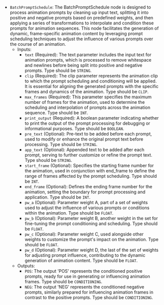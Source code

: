 - `BatchPromptSchedule`: The BatchPromptSchedule node is designed to process animation prompts by cleaning up input text, splitting it into positive and negative prompts based on predefined weights, and then applying a series of transformations to interpolate and condition these prompts for animation sequences. This node facilitates the generation of dynamic, frame-specific animation content by leveraging prompt scheduling techniques to adjust the influence of various prompts over the course of an animation.
    - Inputs:
        - `text` (Required): The text parameter includes the input text for animation prompts, which is processed to remove whitespace and newlines before being split into positive and negative prompts. Type should be `STRING`.
        - `clip` (Required): The clip parameter represents the animation clip to which the prompt scheduling and conditioning will be applied. It is essential for aligning the generated prompts with the specific frames and dynamics of the animation. Type should be `CLIP`.
        - `max_frames` (Required): This parameter specifies the maximum number of frames for the animation, used to determine the scheduling and interpolation of prompts across the animation sequence. Type should be `INT`.
        - `print_output` (Required): A boolean parameter indicating whether to print the output of the prompt processing for debugging or informational purposes. Type should be `BOOLEAN`.
        - `pre_text` (Optional): Pre-text to be added before each prompt, used to modify or enhance the original prompt text before processing. Type should be `STRING`.
        - `app_text` (Optional): Appended text to be added after each prompt, serving to further customize or refine the prompt text. Type should be `STRING`.
        - `start_frame` (Optional): Specifies the starting frame number for the animation, used in conjunction with end_frame to define the range of frames affected by the prompt scheduling. Type should be `INT`.
        - `end_frame` (Optional): Defines the ending frame number for the animation, setting the boundary for prompt processing and application. Type should be `INT`.
        - `pw_a` (Optional): Parameter weight A, part of a set of weights used to adjust the influence of various prompts or conditions within the animation. Type should be `FLOAT`.
        - `pw_b` (Optional): Parameter weight B, another weight in the set for fine-tuning the prompt conditioning and scheduling. Type should be `FLOAT`.
        - `pw_c` (Optional): Parameter weight C, used alongside other weights to customize the prompt's impact on the animation. Type should be `FLOAT`.
        - `pw_d` (Optional): Parameter weight D, the last of the set of weights for adjusting prompt influence, contributing to the dynamic generation of animation content. Type should be `FLOAT`.
    - Outputs:
        - `POS`: The output 'POS' represents the conditioned positive prompts, ready for use in generating or influencing animation frames. Type should be `CONDITIONING`.
        - `NEG`: The output 'NEG' represents the conditioned negative prompts, similarly prepared for influencing animation frames in contrast to the positive prompts. Type should be `CONDITIONING`.
